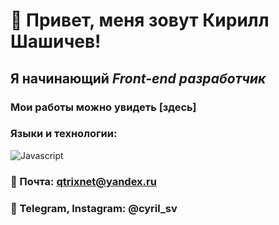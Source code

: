# 👋 Привет, меня зовут **Кирилл Шашичев**!
## Я начинающий *Front-end разработчик*
### Мои работы можно увидеть [здесь]
### Языки и технологии: 
![Javascript](https://img.shields.io/badge/-Javascript-090909?style=for-the-badge&logo=Javascript)

### 📧 Почта: qtrixnet@yandex.ru
### 📧 Telegram, Instagram: @cyril_sv
